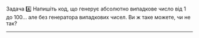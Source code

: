 Задача 4️⃣
Напишіть код, що генерує абсолютно випадкове число від 1 до 100… 
але без генератора випадкових чисел. Ви ж таке можете, чи не так?


--------------------------------------------------------------
